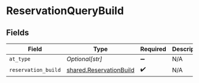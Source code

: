 # ReservationQueryBuild


## Fields

| Field                                                              | Type                                                               | Required                                                           | Description                                                        |
| ------------------------------------------------------------------ | ------------------------------------------------------------------ | ------------------------------------------------------------------ | ------------------------------------------------------------------ |
| `at_type`                                                          | *Optional[str]*                                                    | :heavy_minus_sign:                                                 | N/A                                                                |
| `reservation_build`                                                | [shared.ReservationBuild](../../models/shared/reservationbuild.md) | :heavy_check_mark:                                                 | N/A                                                                |